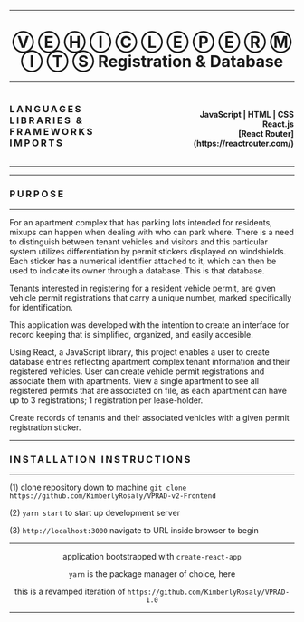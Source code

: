 <hr />
<h1 align="center">
Ⓥ Ⓔ Ⓗ Ⓘ Ⓒ Ⓛ Ⓔ   Ⓟ Ⓔ Ⓡ Ⓜ Ⓘ Ⓣ Ⓢ
Registration & Database
</h1>
   
<hr />
<h3 style="text-align: left; width:49%; display: inline-block; letter-spacing: 3px;">
LANGUAGES 
<br />
LIBRARIES & FRAMEWORKS
<br />
IMPORTS
</h3>
<h4 style="text-align: right; width:50%;  display: inline-block;">
JavaScript | HTML | CSS
<br />
React.js
<br />
[React Router](https://reactrouter.com/)
</h4>
<hr />
<hr />

<h3 style="letter-spacing: 3px;">PURPOSE</h3>

<hr />

For an apartment complex that has parking lots intended for residents, mixups can happen when dealing with who can park where. There is a need to distinguish between tenant vehicles and visitors and this particular system utilizes differentiation by permit stickers displayed on windshields. Each sticker has a numerical identifier attached to it, which can then be used to indicate its owner through a database. This is that database.

Tenants interested in registering for a resident vehicle permit, are given vehicle permit registrations that carry a unique number, marked specifically for identification.

This application was developed with the intention to create an interface for record keeping that is simplified, organized, and easily accesible.

Using React, a JavaScript library, this project enables a user to create database entries reflecting apartment complex tenant information and their registered vehicles. User can create vehicle permit registrations and associate them with apartments. View a single apartment to see all registered permits that are associated on file, as each apartment can have up to 3 registrations; 1 registration per lease-holder.

Create records of tenants and their associated vehicles with a given permit registration sticker.

<hr />



<h3 style="letter-spacing: 3px;">INSTALLATION INSTRUCTIONS</h3>

<hr />

(1) clone repository down to machine ```git clone https://github.com/KimberlyRosaly/VPRAD-v2-Frontend```

(2) ```yarn start``` to start up development server

(3) ```http://localhost:3000``` navigate to URL inside browser to begin

<div align="center">
<hr />

application bootstrapped with ```create-react-app```

```yarn``` is the package manager of choice, here

this is a revamped iteration of ```https://github.com/KimberlyRosaly/VPRAD-1.0```

<hr />
</div>





<!-- Beautiful text => https://www.fancytextconverter.com/ -->